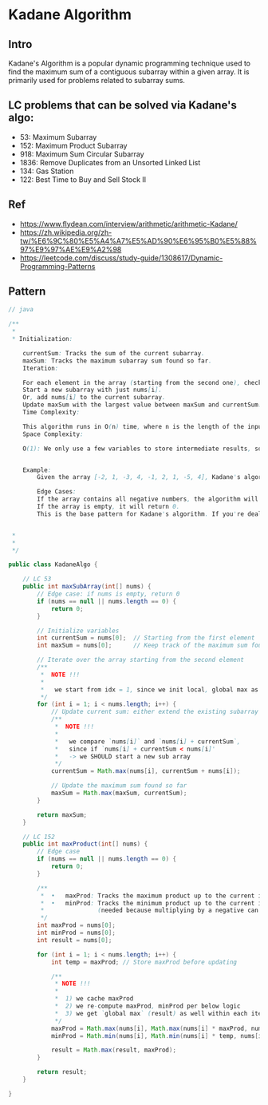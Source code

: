 # Kadane Algorithm


## Intro

Kadane's Algorithm is a popular dynamic programming technique used to find the maximum sum of a contiguous subarray within a given array. It is primarily used for problems related to subarray sums. 

## LC problems that can be solved via Kadane's algo:

- 53:  Maximum Subarray
- 152: Maximum Product Subarray
- 918: Maximum Sum Circular Subarray
- 1836: Remove Duplicates from an Unsorted Linked List
- 134: Gas Station
- 122: Best Time to Buy and Sell Stock II


## Ref
- https://www.flydean.com/interview/arithmetic/arithmetic-Kadane/
- https://zh.wikipedia.org/zh-tw/%E6%9C%80%E5%A4%A7%E5%AD%90%E6%95%B0%E5%88%97%E9%97%AE%E9%A2%98
- https://leetcode.com/discuss/study-guide/1308617/Dynamic-Programming-Patterns

## Pattern

```java
// java

/** 
 *  
 * Initialization:

	currentSum: Tracks the sum of the current subarray.
	maxSum: Tracks the maximum subarray sum found so far.
	Iteration:

	For each element in the array (starting from the second one), check if it's better to:
	Start a new subarray with just nums[i].
	Or, add nums[i] to the current subarray.
	Update maxSum with the largest value between maxSum and currentSum.
	Time Complexity:

	This algorithm runs in O(n) time, where n is the length of the input array, because we only traverse the array once.
	Space Complexity:

	O(1): We only use a few variables to store intermediate results, so the space complexity is constant.


	Example:
		Given the array [-2, 1, -3, 4, -1, 2, 1, -5, 4], Kadane's algorithm will find the subarray [4, -1, 2, 1] with the maximum sum, which is 6.

		Edge Cases:
		If the array contains all negative numbers, the algorithm will return the largest single element because it will handle starting the subarray with the least negative number.
		If the array is empty, it will return 0.
		This is the base pattern for Kadane's algorithm. If you're dealing with variations (e.g., maximum product, circular subarrays), you can adapt this pattern accordingly.


 * 
 * 
 */

public class KadaneAlgo {

    // LC 53
    public int maxSubArray(int[] nums) {
        // Edge case: if nums is empty, return 0
        if (nums == null || nums.length == 0) {
            return 0;
        }

        // Initialize variables
        int currentSum = nums[0];  // Starting from the first element
        int maxSum = nums[0];      // Keep track of the maximum sum found

        // Iterate over the array starting from the second element
        /**
         *  NOTE !!!
         *
         *   we start from idx = 1, since we init local, global max as nums[0]
         */
        for (int i = 1; i < nums.length; i++) {
            // Update current sum: either extend the existing subarray or start a new one
            /**
             *  NOTE !!!
             *
             *   we compare `nums[i]` and `nums[i] + currentSum`,
             *   since if `nums[i] + currentSum < nums[i]'
             *   -> we SHOULD start a new sub array
             */
            currentSum = Math.max(nums[i], currentSum + nums[i]);

            // Update the maximum sum found so far
            maxSum = Math.max(maxSum, currentSum);
        }

        return maxSum;
    }

    // LC 152
    public int maxProduct(int[] nums) {
        // Edge case
        if (nums == null || nums.length == 0) {
            return 0;
        }

        /**
         * 	•	maxProd: Tracks the maximum product up to the current index.
         * 	•	minProd: Tracks the minimum product up to the current index
         * 	             (needed because multiplying by a negative can turn a small value into a large one).
         */
        int maxProd = nums[0];
        int minProd = nums[0];
        int result = nums[0];

        for (int i = 1; i < nums.length; i++) {
            int temp = maxProd; // Store maxProd before updating

            /**
             * NOTE !!!
             *
             *  1) we cache maxProd
             *  2) we re-compute maxProd, minProd per below logic
             *  3) we get `global max` (result) as well within each iteration
             */
            maxProd = Math.max(nums[i], Math.max(nums[i] * maxProd, nums[i] * minProd));
            minProd = Math.min(nums[i], Math.min(nums[i] * temp, nums[i] * minProd));

            result = Math.max(result, maxProd);
        }

        return result;
    }

}
```
